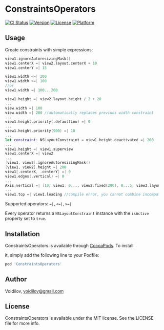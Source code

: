 # ConstraintsOperators 
[![CI Status](https://img.shields.io/travis/Voidilov/ConstraintsOperators.svg?style=flat)](https://cocoapods.org/pods/ConstraintsOperators)
[![Version](https://img.shields.io/cocoapods/v/ConstraintsOperators.svg?style=flat)](https://cocoapods.org/pods/ConstraintsOperators)
[![License](https://img.shields.io/cocoapods/l/ConstraintsOperators.svg?style=flat)](https://cocoapods.org/pods/ConstraintsOperators)
[![Platform](https://img.shields.io/cocoapods/p/ConstraintsOperators.svg?style=flat)](https://cocoapods.org/pods/ConstraintsOperators)

## Usage

Сreate constraints with simple expressions:

```swift
view1.ignoreAutoresizingMask()
view1.centerX =| view2.layout.centerX + 10
view1.centerY =| 15

view1.width <=| 200
view1.width >=| 100
//or
view1.width =| 100...200

view1.height =| view2.layout.height / 2 + 20
...
view.width =| 100
view.width =| 200 //automatically replaces previuos width constraint
...
view1.height.priority(.defaultLow) =| 0
...
view1.height.priority(900) =| 10
...
let constraint: NSLayoutConstraint = view1.height.deactivated =| 200
...
view1.height =| view1.superview
view1.centerX =| view2
...
[view1, view2].ignoreAutoresizingMask()
[view1, view2].height =| 200
view1[.centerX, .centerY] =| 0
view1.edges(.vertical) =| 0
...
Axis.vertical =| [10, view1, 0..., view2.fixed(200), 0...5, view3.layout.centerY, 10]
...
view1.top =| view1.leading //compile error, you cannot combine incompatible attributes
```

Supported operators: `=|`, `<=|`, `>=|`

Every operator returns a `NSLayoutConstraint` instance with the `isActive` property set to `true`.

## Installation

ConstraintsOperators is available through [CocoaPods](https://cocoapods.org). To install

it, simply add the following line to your Podfile:

```ruby
pod 'ConstraintsOperators'
```

## Author

Voidilov, voidilov@gmail.com

## License

ConstraintsOperators is available under the MIT license. See the LICENSE file for more info.
